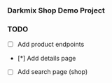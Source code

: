 ### Darkmix Shop Demo Project

### TODO

- [ ] Add product endpoints
- [*] Add details page
- [ ] Add search page (shop)
